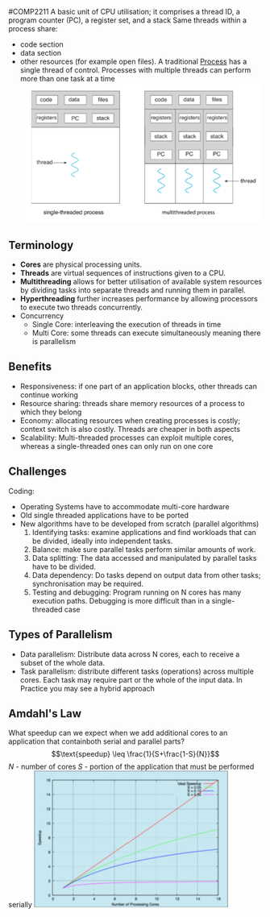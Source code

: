 #COMP2211
A basic unit of CPU utilisation; it comprises a thread ID, a program counter (PC), a register set, and a stack
Same threads within a process share: 
- code section
- data section
- other resources (for example open files).
A traditional [Process](Processor%20Systems.md) has a single thread of control.
Processes with multiple threads can perform more than one task at a time
![](Images/Threads.png)
## Terminology
- **Cores** are physical processing units.
- **Threads** are virtual sequences of instructions given to a CPU. 
- **Multithreading** allows for better utilisation of available system resources by dividing tasks into separate threads and running them in parallel.
- **Hyperthreading** further increases performance by allowing processors to execute two threads concurrently.
- Concurrency
	- Single Core: interleaving the execution of threads in time
	- Multi Core: some threads can execute simultaneously meaning there is parallelism
## Benefits
- Responsiveness: if one part of an application blocks, other threads can continue working
- Resource sharing: threads share memory resources of a process to which they belong
- Economy: allocating resources when creating processes is costly; context switch is also costly. Threads are cheaper in both aspects
- Scalability: Multi-threaded processes can exploit multiple cores, whereas a single-threaded ones can only run on one core
## Challenges
Coding:
- Operating Systems have to accommodate multi-core hardware
- Old single threaded applications have to be ported
- New algorithms have to be developed from scratch (parallel algorithms)
  1. Identifying tasks: examine applications and find workloads that can be divided, ideally into independent tasks.
  2. Balance: make sure parallel tasks perform similar amounts of work.
  3. Data splitting: The data accessed and manipulated by parallel tasks have to be divided.
  4. Data dependency: Do tasks depend on output data from other tasks; synchronisation may be required.
  5. Testing and debugging: Program running on N cores has many execution paths. Debugging is more difficult than in a single-threaded case
## Types of Parallelism
- Data parallelism: Distribute data across N cores, each to receive a subset of the whole data.
- Task parallelism: distribute different tasks (operations) across multiple cores. Each task may require part or the whole of the input data.
In Practice you may see a hybrid approach
## Amdahl's Law
What speedup can we expect when we add additional cores to an application that containboth serial and parallel parts?
$$\text{speedup} \leq \frac{1}{S+\frac{1-S}{N}}$$
$N$ - number of cores
$S$ - portion of the application that must be performed serially
![](Images/Amdahl's_Law.png)
